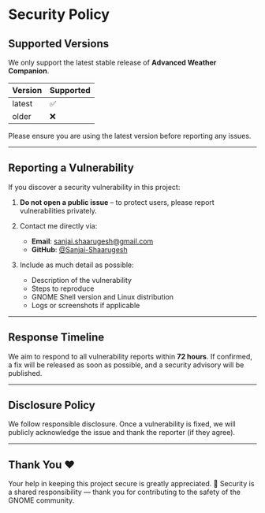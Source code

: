 # Security Policy

## Supported Versions

We only support the latest stable release of **Advanced Weather Companion**.

| Version | Supported |
|---------|-----------|
| latest  | ✅        |
| older   | ❌        |

Please ensure you are using the latest version before reporting any issues.

---

## Reporting a Vulnerability

If you discover a security vulnerability in this project:

1. **Do not open a public issue** – to protect users, please report vulnerabilities privately.
2. Contact me directly via:
   - **Email**: [sanjai.shaarugesh@gmail.com](mailto:sanjai.shaarugesh@gmail.com)
   - **GitHub**: [@Sanjai-Shaarugesh](https://github.com/Sanjai-Shaarugesh)

3. Include as much detail as possible:
   - Description of the vulnerability
   - Steps to reproduce
   - GNOME Shell version and Linux distribution
   - Logs or screenshots if applicable


---

## Response Timeline

We aim to respond to all vulnerability reports within **72 hours**. If confirmed, a fix will be released as soon as possible, and a security advisory will be published.

---

## Disclosure Policy

We follow responsible disclosure. Once a vulnerability is fixed, we will publicly acknowledge the issue and thank the reporter (if they agree).

---

## Thank You ❤️

Your help in keeping this project secure is greatly appreciated. 🙏
Security is a shared responsibility — thank you for contributing to the safety of the GNOME community.
